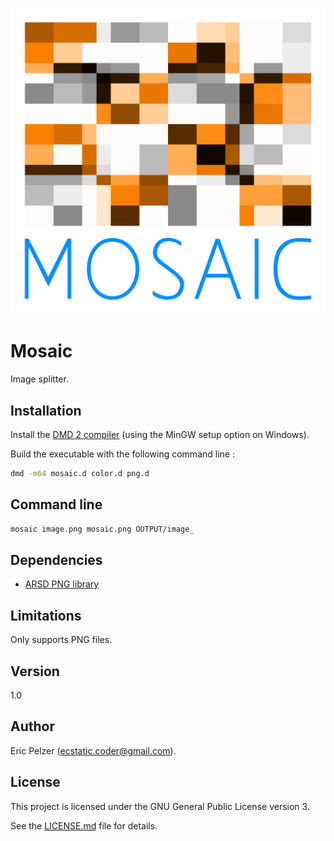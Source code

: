 ![](https://github.com/senselogic/MOSAIC/blob/master/LOGO/mosaic.png)

# Mosaic

Image splitter.

## Installation

Install the [DMD 2 compiler](https://dlang.org/download.html) (using the MinGW setup option on Windows).

Build the executable with the following command line :

```bash
dmd -m64 mosaic.d color.d png.d
```

## Command line

```bash
mosaic image.png mosaic.png OUTPUT/image_
```

## Dependencies

*   [ARSD PNG library](https://github.com/adamdruppe/arsd)

## Limitations

Only supports PNG files.

## Version

1.0

## Author

Eric Pelzer (ecstatic.coder@gmail.com).

## License

This project is licensed under the GNU General Public License version 3.

See the [LICENSE.md](LICENSE.md) file for details.
